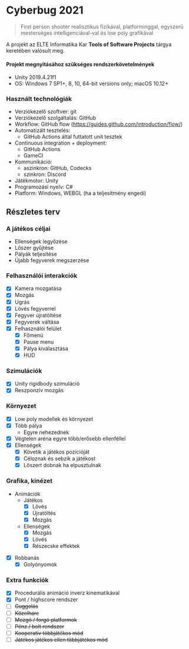 # Cyberbug 2021
> First person shooter realisztikus fizikával, platforminggal, egyszerű mesterséges intelligenciával-val és low poly grafikával

A projekt az ELTE Informatika Kar **Tools of Software Projects** tárgya keretében valósult meg.


#### Projekt megnyitásához szükséges rendszerkövetelmények
 * Unity 2019.4.21f1
 * OS: Windows 7 SP1+, 8, 10, 64-bit versions only; macOS 10.12+

### Használt technológiák
 * Verziókezelő szoftver: git
 * Verziókezelő szolgáltalás: GitHub
 * Workflow: GitHub flow (https://guides.github.com/introduction/flow/)
 * Automatizált tesztelés:
   * GitHub Actions által futtatott unit tesztek
 * Continuous integration + deployment:
   * GitHub Actions
   * GameCI
 * Kommunikáció:
   * aszinkron: GitHub, Codecks
   * szinkron: Discord
 * Játékmotor: Unity
 * Programozási nyelv: C#
 * Platform: Windows, WEBGL (ha a teljesítmény engedi)

## Részletes terv

### A játékos céljai
 * Ellenségek legyőzése
 * Lőszer gyűjtése
 * Pályák teljesítése
 * Újabb fegyverek megszerzése

### Felhasználói interakciók
 - [x] Kamera mozgatása
 - [x] Mozgás
 - [x] Ugrás
 - [x] Lövés fegyverrel
 - [x] Fegyver újratöltése
 - [x] Fegyverek váltása
 - [x] Felhasználói felület
   - [x] Főmenü
   - [x] Pause menu
   - [x] Pálya kiválasztása
   - [x] HUD

### Szimulációk
 - [x] Unity rigidbody szimuláció
 - [x] Reszponzív mozgás

### Környezet
 - [x] Low poly modellek és környezet
 - [x] Több pálya
   * Egyre nehezednek
 - [x] Végtelen aréna egyre több/erősebb ellenféllel
 - [x] Ellenségek
   - [x] Követik a játékos pozícióját
   - [x] Céloznak és sebzik a játékost
   - [x] Lőszert dobnak ha elpusztulnak

### Grafika, kinézet
 * Animációk
   * Játékos
     - [x] Lövés
     - [x] Újratöltés
     - [x] Mozgás
   * Ellenségek
     - [x] Mozgás
     - [x] Lövés
     - [x] Részecske effektek
 - [x] Robbanás
   - [x] Golyónyomok

### Extra funkciók
 - [x] Procedurális animáció inverz kinematikával
 - [x] Pont / highscore rendszer
 - [ ] ~~Guggolás~~
 - [ ] ~~Közelharc~~
 - [ ] ~~Mozgó / forgó platformok~~
 - [ ] ~~Pénz / bolt rendszer~~
 - [ ] ~~Kooperatív többjátékos mód~~
 - [ ] ~~Játékos játékos ellen többjátékos mód~~
